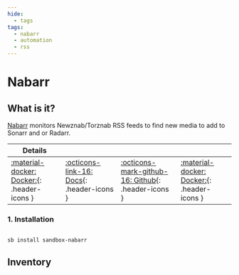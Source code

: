 ```yaml
---
hide:
  - tags
tags:
  - nabarr
  - automation
  - rss
---
```


# Nabarr

## What is it?

[Nabarr](https://github.com/l3uddz/nabarr) monitors Newznab/Torznab RSS feeds to find new media to add to Sonarr and or Radarr.

| Details     |             |             |             |
|-------------|-------------|-------------|-------------|
| [:material-docker: Docker:](https://github.com/l3uddz/nabarr){: .header-icons } | [:octicons-link-16: Docs](https://github.com/l3uddz/nabarr){: .header-icons } | [:octicons-mark-github-16: Github](https://github.com/l3uddz/nabarr){: .header-icons } | [:material-docker: Docker:](https://hub.docker.com/r/cloudb0x/nabarr){: .header-icons } |

### 1. Installation

``` shell

sb install sandbox-nabarr

```

## Inventory
<!-- BEGIN SALTBOX MANAGED VARIABLES SECTION -->
<!-- END SALTBOX MANAGED VARIABLES SECTION -->
